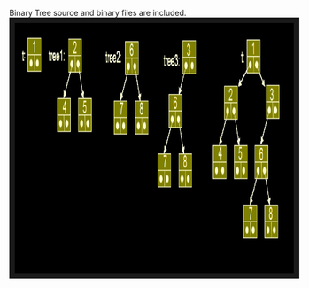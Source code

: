 Binary Tree source and binary files are included.
<a href="https://github.com/Vision-Paudel/Trees/blob/master/Binary%20Tree/Binary%20Tree.png"><img src="https://github.com/Vision-Paudel/Trees/blob/master/Binary%20Tree/Binary%20Tree.png" alt="Image could not be displayed" width="924" height="452" border="10" /></a>
